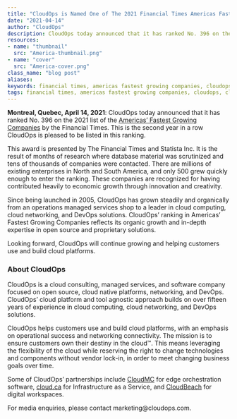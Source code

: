 ```yaml
---
title: "CloudOps is Named One of The 2021 Financial Times Americas Fastest Growing Companies"
date: "2021-04-14"
author: "CloudOps"
description: CloudOps today announced that it has ranked No. 396 on the 2021 list of the Americas’ Fastest Growing Companies by the Financial Times.
resources:
- name: "thumbnail"
  src: "America-thumbnail.png"
- name: "cover"
  src: "America-cover.png"
class_name: "blog post"
aliases:
keywords: financial times, americas fastest growing companies, cloudops, cloudops growth, cloud growth
tags: financial times, americas fastest growing companies, cloudops, cloudops growth, cloud growth
---
```


<p><b>Montreal, Quebec, April 14, 2021</b><span style="font-weight: 400;">: CloudOps today announced that it has ranked No. 396 on the 2021 list of the <a href="https://www.ft.com/content/ac773779-98ba-442d-a1f2-a14f1a67ddfe" target="_blank">Americas’ Fastest Growing Companies</a> by the Financial Times. This is the second year in a row CloudOps is pleased to be listed in this ranking.</p>

<p>This award is presented by The Financial Times and Statista Inc. It is the result of months of research where database material was scrutinized and tens of thousands of companies were contacted. There are millions of existing enterprises in North and South America, and only 500 grew quickly enough to enter the ranking. These companies are recognized for having contributed heavily to economic growth through innovation and creativity.</p>

<p>Since being launched in 2005, CloudOps has grown steadily and organically from an operations managed services shop to a leader in cloud computing, cloud networking, and DevOps solutions. CloudOps’ ranking in Americas’ Fastest Growing Companies reflects its organic growth and in-depth expertise in open source and proprietary solutions.</p>

<p>Looking forward, CloudOps will continue growing and helping customers use and build cloud platforms.</p>

<h3>About CloudOps</h3>

<p>CloudOps is a cloud consulting, managed services, and software company focused on open source, cloud native platforms, networking, and DevOps. CloudOps’ cloud platform and tool agnostic approach builds on over fifteen years of experience in cloud computing, cloud networking, and DevOps solutions.</p>

<p>CloudOps helps customers use and build cloud platforms, with an emphasis on operational success and networking connectivity. The mission is to ensure customers own their destiny in the cloud™. This means leveraging the flexibility of the cloud while reserving the right to change technologies and components without vendor lock-in, in order to meet changing business goals over time.</p>

<p>Some of CloudOps’ partnerships include <a href="https://www.cloudmc.cloudops.com/" target="_blank">CloudMC</a> for edge orchestration software, <a href="https://cloud.ca/" target="_blank">cloud.ca</a> for Infrastructure as a Service, and <a href="https://cloudbeach.com/" target="_blank">CloudBeach</a> for digital workspaces.</p>

<p>For media enquiries, please contact marketing@cloudops.com.</p>